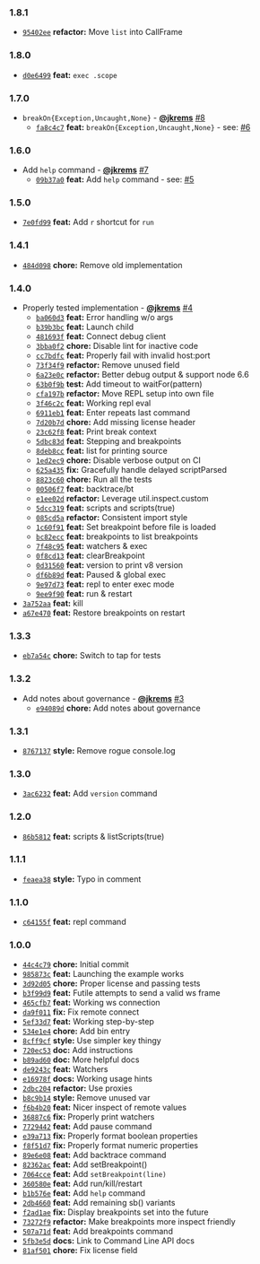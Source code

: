 ### 1.8.1

* [`95402ee`](https://github.com/buggerjs/node-inspect/commit/95402ee5dff04057f074677d39db2f61ec74c151) **refactor:** Move `list` into CallFrame


### 1.8.0

* [`d0e6499`](https://github.com/buggerjs/node-inspect/commit/d0e6499084f5d656ef0c5fd470d3ab21f2e9a6b4) **feat:** `exec .scope`


### 1.7.0

* `breakOn{Exception,Uncaught,None}` - **[@jkrems](https://github.com/jkrems)** [#8](https://github.com/buggerjs/node-inspect/pull/8)
  - [`fa8c4c7`](https://github.com/buggerjs/node-inspect/commit/fa8c4c7d7bb6972733c92da4d04fdd62c02b0e3b) **feat:** `breakOn{Exception,Uncaught,None}` - see: [#6](https://github.com/buggerjs/node-inspect/issues/6)


### 1.6.0

* Add `help` command - **[@jkrems](https://github.com/jkrems)** [#7](https://github.com/buggerjs/node-inspect/pull/7)
  - [`09b37a0`](https://github.com/buggerjs/node-inspect/commit/09b37a02e04e16a38ce27f69538d3b098548b47c) **feat:** Add `help` command - see: [#5](https://github.com/buggerjs/node-inspect/issues/5)


### 1.5.0

* [`7e0fd99`](https://github.com/buggerjs/node-inspect/commit/7e0fd99fcfc65d8b647a2259df78f4cabf1d3d63) **feat:** Add `r` shortcut for `run`


### 1.4.1

* [`484d098`](https://github.com/buggerjs/node-inspect/commit/484d0983f06d6ff9639ab5197ba0a58313f532df) **chore:** Remove old implementation


### 1.4.0

* Properly tested implementation - **[@jkrems](https://github.com/jkrems)** [#4](https://github.com/buggerjs/node-inspect/pull/4)
  - [`ba060d3`](https://github.com/buggerjs/node-inspect/commit/ba060d3ef65ae84df2a3a9b9f16d563f3c4b29be) **feat:** Error handling w/o args
  - [`b39b3bc`](https://github.com/buggerjs/node-inspect/commit/b39b3bc07c13adc48fc8bb720889285c51e62548) **feat:** Launch child
  - [`481693f`](https://github.com/buggerjs/node-inspect/commit/481693f676ee099b7787cd2426b980858e973602) **feat:** Connect debug client
  - [`3bba0f2`](https://github.com/buggerjs/node-inspect/commit/3bba0f2416b2e3b4e6010de675003fcc328b16e8) **chore:** Disable lint for inactive code
  - [`cc7bdfc`](https://github.com/buggerjs/node-inspect/commit/cc7bdfcf7f21ef5cd5c32c7800407238b0d4f100) **feat:** Properly fail with invalid host:port
  - [`73f34f9`](https://github.com/buggerjs/node-inspect/commit/73f34f902634e9778597e129f46895aa8b643d72) **refactor:** Remove unused field
  - [`6a23e0c`](https://github.com/buggerjs/node-inspect/commit/6a23e0cf3179f43ca6fc5a0fa2b1dd18ebc044b5) **refactor:** Better debug output & support node 6.6
  - [`63b0f9b`](https://github.com/buggerjs/node-inspect/commit/63b0f9b6ef8bd9af0f7cb14a5938a45838731fc9) **test:** Add timeout to waitFor(pattern)
  - [`cfa197b`](https://github.com/buggerjs/node-inspect/commit/cfa197bf8325a1a4ca1b296f8d6971d368bfbfbb) **refactor:** Move REPL setup into own file
  - [`3f46c2c`](https://github.com/buggerjs/node-inspect/commit/3f46c2c43f836e1135b66871087aa74969f6b330) **feat:** Working repl eval
  - [`6911eb1`](https://github.com/buggerjs/node-inspect/commit/6911eb1a00b964bc5683506d433fa4f665f5a82c) **feat:** Enter repeats last command
  - [`7d20b7d`](https://github.com/buggerjs/node-inspect/commit/7d20b7deadf1b251ea8cf2cc9167c175624932c4) **chore:** Add missing license header
  - [`23c62f8`](https://github.com/buggerjs/node-inspect/commit/23c62f8375ca7c8b71d032047e728dace02f4efa) **feat:** Print break context
  - [`5dbc83d`](https://github.com/buggerjs/node-inspect/commit/5dbc83df31171f9c38a974c99340bde26f2e24ec) **feat:** Stepping and breakpoints
  - [`8deb8cc`](https://github.com/buggerjs/node-inspect/commit/8deb8cc36b9fca432ab8df63a82e9de7ab5adaf0) **feat:** list for printing source
  - [`1ed2ec9`](https://github.com/buggerjs/node-inspect/commit/1ed2ec9937070652be611dbb6b11dfb42cb840f8) **chore:** Disable verbose output on CI
  - [`625a435`](https://github.com/buggerjs/node-inspect/commit/625a435925dd8fd980bed2dc9e3fd73dd27df4ef) **fix:** Gracefully handle delayed scriptParsed
  - [`8823c60`](https://github.com/buggerjs/node-inspect/commit/8823c60d347600b2313cfdd8cb5e96fe02419a8a) **chore:** Run all the tests
  - [`00506f7`](https://github.com/buggerjs/node-inspect/commit/00506f763928cc440505a81030167a11b9a84e00) **feat:** backtrace/bt
  - [`e1ee02d`](https://github.com/buggerjs/node-inspect/commit/e1ee02d5cc389916489d387d07d5dd161230427a) **refactor:** Leverage util.inspect.custom
  - [`5dcc319`](https://github.com/buggerjs/node-inspect/commit/5dcc31922d40f56c7435319d1538390a442e8e4b) **feat:** scripts and scripts(true)
  - [`085cd5a`](https://github.com/buggerjs/node-inspect/commit/085cd5a76a961edfcaa342fff5eb09bf2f9c8983) **refactor:** Consistent import style
  - [`1c60f91`](https://github.com/buggerjs/node-inspect/commit/1c60f91f233848c05d865617dc7f5aacb36270b6) **feat:** Set breakpoint before file is loaded
  - [`bc82ecc`](https://github.com/buggerjs/node-inspect/commit/bc82eccb2a1a7c0f5332371254f6584e748216aa) **feat:** breakpoints to list breakpoints
  - [`7f48c95`](https://github.com/buggerjs/node-inspect/commit/7f48c9510696ec400d51afaca8d23a9c292640f8) **feat:** watchers & exec
  - [`0f8cd13`](https://github.com/buggerjs/node-inspect/commit/0f8cd13a092e5dbeb395ff04cbe2ed97cb986423) **feat:** clearBreakpoint
  - [`0d31560`](https://github.com/buggerjs/node-inspect/commit/0d315603bdcb9f4da42fab24dc569c325151269e) **feat:** version to print v8 version
  - [`df6b89d`](https://github.com/buggerjs/node-inspect/commit/df6b89df580a9afcb3b8883b0e4224cbcebb384f) **feat:** Paused & global exec
  - [`9e97d73`](https://github.com/buggerjs/node-inspect/commit/9e97d73073ceffd70974d45887c84fadb9159d5c) **feat:** repl to enter exec mode
  - [`9ee9f90`](https://github.com/buggerjs/node-inspect/commit/9ee9f903d6202f54ed2b3b3559da4006b65d39b5) **feat:** run & restart
* [`3a752aa`](https://github.com/buggerjs/node-inspect/commit/3a752aaa773968bfe16c5f543bd739feed598bea) **feat:** kill
* [`a67e470`](https://github.com/buggerjs/node-inspect/commit/a67e47018b20d46aeeaa7abd27eb8e7770fd0b8f) **feat:** Restore breakpoints on restart


### 1.3.3

* [`eb7a54c`](https://github.com/buggerjs/node-inspect/commit/eb7a54c6fa731ed3276072c72034046fc5ffbac6) **chore:** Switch to tap for tests


### 1.3.2

* Add notes about governance - **[@jkrems](https://github.com/jkrems)** [#3](https://github.com/buggerjs/node-inspect/pull/3)
  - [`e94089d`](https://github.com/buggerjs/node-inspect/commit/e94089d93689cacf5c953e94563463d1e174452d) **chore:** Add notes about governance


### 1.3.1

* [`8767137`](https://github.com/buggerjs/node-inspect/commit/8767137c53a2f6b1d36970074ea95be9871e50e3) **style:** Remove rogue console.log


### 1.3.0

* [`3ac6232`](https://github.com/buggerjs/node-inspect/commit/3ac623219ba44b0af40ef66826610a26a46c7966) **feat:** Add `version` command


### 1.2.0

* [`86b5812`](https://github.com/buggerjs/node-inspect/commit/86b581218ccab44e6bde259a17ad1e71645a6137) **feat:** scripts & listScripts(true)


### 1.1.1

* [`feaea38`](https://github.com/buggerjs/node-inspect/commit/feaea385a981e6b72a8d99277fbf575c54e15fc6) **style:** Typo in comment


### 1.1.0

* [`c64155f`](https://github.com/buggerjs/node-inspect/commit/c64155faa552f71463842a26330aa5bcbfc31670) **feat:** repl command


### 1.0.0

* [`44c4c79`](https://github.com/buggerjs/node-inspect/commit/44c4c79af5a228ccfd8906f11409b2a33390b878) **chore:** Initial commit
* [`985873c`](https://github.com/buggerjs/node-inspect/commit/985873cfb97146b38480080f9907219c473f1f6f) **feat:** Launching the example works
* [`3d92d05`](https://github.com/buggerjs/node-inspect/commit/3d92d05cca152a2c2647aa64eefc80432638bc4d) **chore:** Proper license and passing tests
* [`b3f99d9`](https://github.com/buggerjs/node-inspect/commit/b3f99d981038b17663fcfd984d2f5d6d9b51ee18) **feat:** Futile attempts to send a valid ws frame
* [`465cfb7`](https://github.com/buggerjs/node-inspect/commit/465cfb7b295aebb48b285c26f6de9c4657fe590d) **feat:** Working ws connection
* [`da9f011`](https://github.com/buggerjs/node-inspect/commit/da9f01118e2b144f2da8cd370113a608526774a1) **fix:** Fix remote connect
* [`5ef33d7`](https://github.com/buggerjs/node-inspect/commit/5ef33d7892cc49becb4c66098fc7927bc74b014a) **feat:** Working step-by-step
* [`534e1e4`](https://github.com/buggerjs/node-inspect/commit/534e1e46b307d61d51eb4c0aab4a3b17c17aea3d) **chore:** Add bin entry
* [`8cff9cf`](https://github.com/buggerjs/node-inspect/commit/8cff9cfb0138b5ecff0f5f6a7839dbfddc0684fd) **style:** Use simpler key thingy
* [`720ec53`](https://github.com/buggerjs/node-inspect/commit/720ec53a5b251ab3caf27f06b60924efb9e03a92) **doc:** Add instructions
* [`b89ad60`](https://github.com/buggerjs/node-inspect/commit/b89ad601b885a417e6433b1609477d8453f498a1) **doc:** More helpful docs
* [`de9243c`](https://github.com/buggerjs/node-inspect/commit/de9243c95eabe733d05952229340808c3cebf129) **feat:** Watchers
* [`e16978f`](https://github.com/buggerjs/node-inspect/commit/e16978ff8e4b2b2bdccf88fd7d3905f525822981) **docs:** Working usage hints
* [`2dbc204`](https://github.com/buggerjs/node-inspect/commit/2dbc2042145fd97169fc7536186a449715e27810) **refactor:** Use proxies
* [`b8c9b14`](https://github.com/buggerjs/node-inspect/commit/b8c9b147713f63181396d5a7fe4c2f737b733b4c) **style:** Remove unused var
* [`f6b4b20`](https://github.com/buggerjs/node-inspect/commit/f6b4b20a1d28d91cfe452b995f7dbe5f7c749e89) **feat:** Nicer inspect of remote values
* [`36887c6`](https://github.com/buggerjs/node-inspect/commit/36887c66bbf26d540f087f80ddfec38462a33bdf) **fix:** Properly print watchers
* [`7729442`](https://github.com/buggerjs/node-inspect/commit/77294426157a28cc76e339cb13916a205182641e) **feat:** Add pause command
* [`e39a713`](https://github.com/buggerjs/node-inspect/commit/e39a7134873f06da37baaa9b6252cede4ad38d7a) **fix:** Properly format boolean properties
* [`f8f51d7`](https://github.com/buggerjs/node-inspect/commit/f8f51d7a01e8d74023306a08a3d6e2da63d123e1) **fix:** Properly format numeric properties
* [`89e6e08`](https://github.com/buggerjs/node-inspect/commit/89e6e087220f3c3cb628ac7541c44298485a2e04) **feat:** Add backtrace command
* [`82362ac`](https://github.com/buggerjs/node-inspect/commit/82362acfc7ce22b4cccc64889ec136dedc8895ec) **feat:** Add setBreakpoint()
* [`7064cce`](https://github.com/buggerjs/node-inspect/commit/7064ccec3b103683088d532abfe5b4e7c066948b) **feat:** Add `setBreakpoint(line)`
* [`360580e`](https://github.com/buggerjs/node-inspect/commit/360580eba4353e81311e56df018eec0ca233da11) **feat:** Add run/kill/restart
* [`b1b576e`](https://github.com/buggerjs/node-inspect/commit/b1b576e2645723a8575df544e0bfb672d60d9d91) **feat:** Add `help` command
* [`2db4660`](https://github.com/buggerjs/node-inspect/commit/2db46609cd1c8543d31ebd5dc47e4c27ec254841) **feat:** Add remaining sb() variants
* [`f2ad1ae`](https://github.com/buggerjs/node-inspect/commit/f2ad1aeedafb154043d70bb9195b10986d311d26) **fix:** Display breakpoints set into the future
* [`73272f9`](https://github.com/buggerjs/node-inspect/commit/73272f9ace1f8546f8cad1d53627dbffba50bb4e) **refactor:** Make breakpoints more inspect friendly
* [`507a71d`](https://github.com/buggerjs/node-inspect/commit/507a71de345a3de7fe144517e9f5ea264ff993e3) **feat:** Add breakpoints command
* [`5fb3e5d`](https://github.com/buggerjs/node-inspect/commit/5fb3e5d17bbcfd45b264431547b3cf0b781c7640) **docs:** Link to Command Line API docs
* [`81af501`](https://github.com/buggerjs/node-inspect/commit/81af501bbf85397e2078310c7f24a9ac5b7f02dc) **chore:** Fix license field
